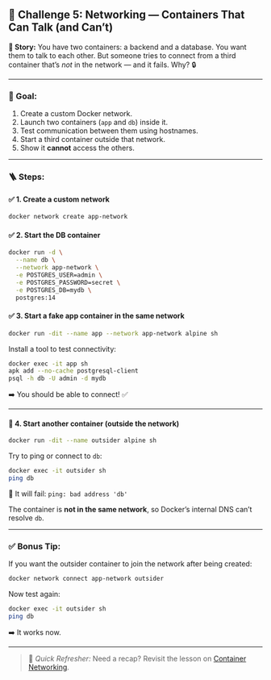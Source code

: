 
## 📡 Challenge 5: Networking — Containers That Can Talk (and Can’t)

**🧩 Story:**
You have two containers: a backend and a database. You want them to talk to each other. But someone tries to connect from a third container that’s *not* in the network — and it fails. Why? 🔒

---

### 🎯 Goal:

1. Create a custom Docker network.
2. Launch two containers (`app` and `db`) inside it.
3. Test communication between them using hostnames.
4. Start a third container outside that network.
5. Show it **cannot** access the others.

---

### 🪜 Steps:

#### ✅ 1. Create a custom network

```bash
docker network create app-network
```

#### ✅ 2. Start the DB container

```bash
docker run -d \
  --name db \
  --network app-network \
  -e POSTGRES_USER=admin \
  -e POSTGRES_PASSWORD=secret \
  -e POSTGRES_DB=mydb \
  postgres:14
```

#### ✅ 3. Start a fake app container in the same network

```bash
docker run -dit --name app --network app-network alpine sh
```

Install a tool to test connectivity:

```bash
docker exec -it app sh
apk add --no-cache postgresql-client
psql -h db -U admin -d mydb
```

➡️ You should be able to connect! ✅

---

#### 🚫 4. Start another container (outside the network)

```bash
docker run -dit --name outsider alpine sh
```

Try to ping or connect to `db`:

```bash
docker exec -it outsider sh
ping db
```

🚫 It will fail: `ping: bad address 'db'`

The container is **not in the same network**, so Docker’s internal DNS can’t resolve `db`.

---

### ✅ Bonus Tip:

If you want the outsider container to join the network after being created:

```bash
docker network connect app-network outsider
```

Now test again:

```bash
docker exec -it outsider sh
ping db
```

➡️ It works now.

---

> 🔁 *Quick Refresher:* Need a recap? Revisit the lesson on [Container Networking](02-docker.md#4-container-networking-and-volumes).
